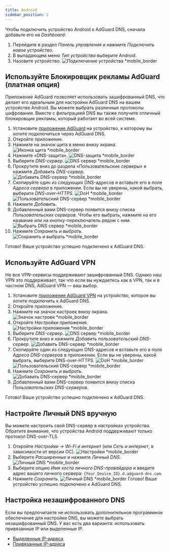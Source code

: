```yaml
---
title: Android
sidebar_position: 2
---
```


Чтобы подключить устройство Android к AdGuard DNS, сначала добавьте его на _Dashboard_:

1. Перейдите в раздел _Панель управления_ и нажмите _Подключить новое устройство_.
2. В выпадающем меню _Тип устройства_ выберите Android.
3. Назовите устройство.
   ![Подключение устройства \*mobile\_border](https://cdn.adtidy.org/content/kb/dns/private/new_dns/connect/android_ab/choose_android.png)

## Используйте Блокировщик рекламы AdGuard (платная опция)

Приложение AdGuard позволяет использовать зашифрованный DNS, что делает его идеальным для настройки AdGuard DNS на вашем устройстве Android. Вы можете выбрать различные протоколы шифрования. Вместе с фильтрацией DNS вы также получите отличный блокировщик рекламы, который работает во всей системе.

1. Установите [приложение AdGuard](https://adguard.com/adguard-android/overview.html) на устройство, к которому вы хотите подключиться через AdGuard DNS.
2. Откройте приложение.
3. Нажмите на значок щита в меню внизу экрана.
   ![Иконка щита \*mobile\_border](https://cdn.adtidy.org/content/kb/dns/private/new_dns/connect/android_ab/android_step3.png)
4. Нажмите «DNS-защита».
   ![DNS-защита \*mobile\_border](https://cdn.adtidy.org/content/kb/dns/private/new_dns/connect/android_ab/android_step4.png)
5. Выберите _DNS-сервер_.
   ![DNS сервер \*mobile\_border](https://cdn.adtidy.org/content/kb/dns/private/new_dns/connect/android_ab/android_step5.png)
6. Прокрутите вниз до раздела «Пользовательские серверы» и нажмите _Добавить DNS-сервер_.
   ![Добавить DNS-сервер \*mobile\_border](https://cdn.adtidy.org/content/kb/dns/private/new_dns/connect/android_ab/android_step6.png)
7. Скопируйте один из следующих DNS-адресов и вставьте его в поле _Адреса сервера_ в приложении. Если вы не уверены, какой выбрать, выберите _DNS-over-HTTPS_.
   ![DoH \*mobile\_border](https://cdn.adtidy.org/content/kb/dns/private/new_dns/connect/android_ab/android_step7_1.png)
   ![Пользовательский DNS-сервер \*mobile\_border](https://cdn.adtidy.org/content/kb/dns/private/new_dns/connect/android_ab/android_step7_2.png)
8. Нажмите _Добавить_.
9. Добавленный вами DNS-сервер появится внизу списка _Пользовательских серверов_. Чтобы его выбрать, нажмите на его название или на кнопку-переключатель рядом с ним.
   ![Выбрать DNS сервер \*mobile\_border](https://cdn.adtidy.org/content/kb/dns/private/new_dns/connect/android_ab/android_step_9.png)
10. Нажмите _Сохранить и выбрать_.
    ![Сохранить и выбрать \*mobile\_border](https://cdn.adtidy.org/content/kb/dns/private/new_dns/connect/android_ab/android_step10.png)

Готово! Ваше устройство успешно подключено к AdGuard DNS.

## Используйте AdGuard VPN

Не все VPN-сервисы поддерживают зашифрованный DNS. Однако наш VPN это поддерживает, так что если вы нуждаетесь как в VPN, так и в частном DNS, AdGuard VPN — ваш выбор.

1. Установите [приложение AdGuard VPN](https://adguard-vpn.com/android/overview.html) на устройство, которое вы хотите подключить к AdGuard DNS.
2. Откройте приложение.
3. Нажмите на значок настроек внизу экрана.
   ![Значок настроек \*mobile\_border](https://cdn.adtidy.org/content/kb/dns/private/new_dns/connect/android_vpn/android_step3.png)
4. Откройте _Настройки приложения_.
   ![Настройки приложения \*mobile\_border](https://cdn.adtidy.org/content/kb/dns/private/new_dns/connect/android_vpn/android_step4.png)
5. Выберите _DNS-сервер_.
   ![DNS сервер \*mobile\_border](https://cdn.adtidy.org/content/kb/dns/private/new_dns/connect/android_vpn/android_step5.png)
6. Прокрутите вниз и нажмите _Добавить пользовательский DNS-сервер_.
   ![Добавить DNS-сервер \*mobile\_border](https://cdn.adtidy.org/content/kb/dns/private/new_dns/connect/android_vpn/android_step6.png)
7. Скопируйте один из следующих DNS-адресов и вставьте его в поле _Адреса DNS-серверов_ в приложении. Если вы не уверены, какой выбрать, выберите DNS-over-HTTPS.
   ![DoH \*mobile\_border](https://cdn.adtidy.org/content/kb/dns/private/new_dns/connect/android_vpn/android_step7_1.png)
   ![Пользовательский DNS-сервер \*mobile\_border](https://cdn.adtidy.org/content/kb/dns/private/new_dns/connect/android_vpn/android_step7_2.png)
8. Нажмите _Сохранить и выбрать_.
   ![Добавить DNS-сервер \*mobile\_border](https://cdn.adtidy.org/content/kb/dns/private/new_dns/connect/android_vpn/android_step8.png)
9. Добавленный вами DNS-сервер появится внизу списка _Пользовательских DNS-серверов_.

Готово! Ваше устройство успешно подключено к AdGuard DNS.

## Настройте Личный DNS вручную

Вы можете настроить свой DNS-сервер в настройках устройства. Обратите внимание, что устройства Android поддерживают только протокол DNS-over-TLS.

1. Откройте _Настройки_ → _Wi-Fi и интернет_ (или _Сеть и интернет_, в зависимости от версии ОС).
   ![Настройки \*mobile\_border](https://cdn.adtidy.org/content/kb/dns/private/new_dns/connect/android_manual/manual_step1.png)
2. Выберите _Расширенные_ и нажмите _Личный DNS_.
   ![Личный DNS \*mobile\_border](https://cdn.adtidy.org/content/kb/dns/private/new_dns/connect/android_manual/manual_step2.png)
3. Выберите опцию _Имя хоста личного DNS-провайдера_ и введите адрес вашего личного сервера: `{Your_Device_ID}.d.adguard-dns.com`.
4. Нажмите _Сохранить_.
   ![Личный DNS \*mobile\_border](https://cdn.adtidy.org/content/kb/dns/private/new_dns/connect/android_manual/manual_step4.png)
   Готово! Ваше устройство успешно подключено к AdGuard DNS.

## Настройка незашифрованного DNS

Если вы предпочитаете не использовать дополнительное программное обеспечение для настройки DNS, вы можете выбрать незашифрованный DNS. У вас есть два варианта: использовать привязанные IP или выделенные IP.

- [Выделенные IP-адреса](/private-dns/connect-devices/other-options/dedicated-ip.md)
- [Привязанные IP-адреса](/private-dns/connect-devices/other-options/linked-ip.md)
